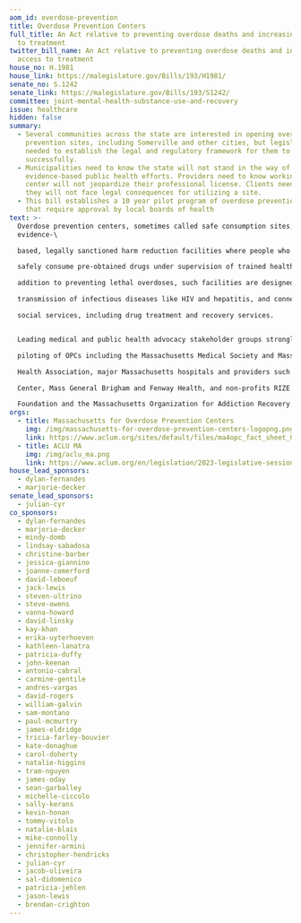 ```yaml
---
aom_id: overdose-prevention
title: Overdose Prevention Centers
full_title: An Act relative to preventing overdose deaths and increasing access
  to treatment
twitter_bill_name: An Act relative to preventing overdose deaths and increasing
  access to treatment
house_no: H.1981
house_link: https://malegislature.gov/Bills/193/H1981/
senate_no: S.1242
senate_link: https://malegislature.gov/Bills/193/S1242/
committee: joint-mental-health-substance-use-and-recovery
issue: healthcare
hidden: false
summary:
  - Several communities across the state are interested in opening overdose
    prevention sites, including Somerville and other cities, but legislation is
    needed to establish the legal and regulatory framework for them to operate
    successfully.
  - Municipalities need to know the state will not stand in the way of local,
    evidence-based public health efforts. Providers need to know working at a
    center will not jeopardize their professional license. Clients need to know
    they will not face legal consequences for utilizing a site.
  - This bill establishes a 10 year pilot program of overdose prevention centers
    that require approval by local boards of health
text: >-
  Overdose prevention centers, sometimes called safe consumption sites, are
  evidence-\

  based, legally sanctioned harm reduction facilities where people who use drugs can\

  safely consume pre-obtained drugs under supervision of trained healthcare workers. In\

  addition to preventing lethal overdoses, such facilities are designed to reduce the\

  transmission of infectious diseases like HIV and hepatitis, and connect patients with\

  social services, including drug treatment and recovery services.


  Leading medical and public health advocacy stakeholder groups strongly support the\

  piloting of OPCs including the Massachusetts Medical Society and Massachusetts Public\

  Health Association, major Massachusetts hospitals and providers such as Boston Medical\

  Center, Mass General Brigham and Fenway Health, and non-profits RIZE Massachusetts\

  Foundation and the Massachusetts Organization for Addiction Recovery (MOAR).
orgs:
  - title: Massachusetts for Overdose Prevention Centers
    img: /img/massachusetts-for-overdose-prevention-centers-logopng.png
    link: https://www.aclum.org/sites/default/files/ma4opc_fact_sheet_03.23.23.pdf
  - title: ACLU MA
    img: /img/aclu_ma.png
    link: https://www.aclum.org/en/legislation/2023-legislative-session#Public%20Health
house_lead_sponsors:
  - dylan-fernandes
  - marjorie-decker
senate_lead_sponsors:
  - julian-cyr
co_sponsors:
  - dylan-fernandes
  - marjorie-decker
  - mindy-domb
  - lindsay-sabadosa
  - christine-barber
  - jessica-giannino
  - joanne-comerford
  - david-leboeuf
  - jack-lewis
  - steven-ultrino
  - steve-owens
  - vanna-howard
  - david-linsky
  - kay-khan
  - erika-uyterhoeven
  - kathleen-lanatra
  - patricia-duffy
  - john-keenan
  - antonio-cabral
  - carmine-gentile
  - andres-vargas
  - david-rogers
  - william-galvin
  - sam-montano
  - paul-mcmurtry
  - james-eldridge
  - tricia-farley-bouvier
  - kate-donaghue
  - carol-doherty
  - natalie-higgins
  - tram-nguyen
  - james-oday
  - sean-garballey
  - michelle-ciccolo
  - sally-kerans
  - kevin-honan
  - tommy-vitolo
  - natalie-blais
  - mike-connolly
  - jennifer-armini
  - christopher-hendricks
  - julian-cyr
  - jacob-oliveira
  - sal-didomenico
  - patricia-jehlen
  - jason-lewis
  - brendan-crighton
---
```

